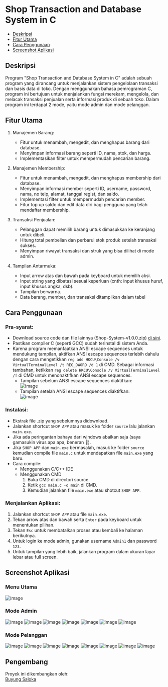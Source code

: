# Shop Transaction and Database System in C
- [Deskripsi](#deskripsi)
- [Fitur Utama](#fitur-utama)
- [Cara Penggunaan](#cara-penggunaan)
- [Screenshot Aplikasi](#screenshot-aplikasi)

## Deskripsi
Program "Shop Transaction and Database System in C" adalah sebuah program yang dirancang untuk menjalankan sistem pengelolaan transaksi dan basis data di toko. Dengan menggunakan bahasa pemrograman C, program ini bertujuan untuk menjalankan fungsi merekam, mengelola, dan melacak transaksi penjualan serta informasi produk di sebuah toko. Dalam program ini terdapat 2 mode, yaitu mode admin dan mode pelanggan.

## Fitur Utama
1. Manajemen Barang:
   - Fitur untuk menambah, mengedit, dan menghapus barang dari database.
   - Menyimpan informasi barang seperti ID, nama, stok, dan harga.
   - Implementasikan filter untuk mempermudah pencarian barang.

2. Manajemen Membership:
   - Fitur untuk menambah, mengedit, dan menghapus membership dari database.
   - Menyimpan informasi member seperti ID, username, password, nama, no telp, alamat, tanggal regist, dan saldo.
   - Implementasi filter untuk mempermudah pencarian member.
   - Fitur top up saldo dan edit data diri bagi pengguna yang telah mendaftar membership.

3. Transaksi Penjualan:
   - Pelanggan dapat memilih barang untuk dimasukkan ke keranjang untuk dibeli.
   - Hitung total pembelian dan perbarui stok produk setelah transaksi sukses.
   - Menyimpan riwayat transaksi dan struk yang bisa dilihat di mode admin.

4. Tampilan Antarmuka:
   - Input arrow atas dan bawah pada keyboard untuk memilih aksi.
   - Input string yang dibatasi sesuai keperluan (cnth: input khusus huruf, input khusus angka, dsb).
   - Tampilan berwarna.
   - Data barang, member, dan transaksi ditampilkan dalam tabel

## Cara Penggunaan
### Pra-syarat:
- Download source code dan file lainnya (Shop-System-v1.0.0.zip) [di sini](https://github.com/mbsaloka/Shop-Transaction-and-Database-System/releases/tag/v1.0.0).
- Pastikan compiler C (seperti GCC) sudah terinstal di sistem Anda.
- Karena program memanfaatkan ANSI escape sequences untuk mendukung tampilan, aktifkan ANSI escape sequences terlebih dahulu dengan cara mengetikkan
  ```reg add HKCU\Console /v VirtualTerminalLevel /t REG_DWORD /d 1``` di CMD. Sebagai informasi tambahan, ketikkan ```reg delete HKCU\Console /v VirtualTerminalLevel /f``` di CMD untuk menonaktifkan ANSI escape sequences.
  - Tampilan sebelum ANSI escape sequences diaktifkan:  
    ![image](https://github.com/mbsaloka/Shop-Transaction-and-Database-System/assets/110384828/062c372d-839c-4cb0-a77c-cc33dab33f25)
  - Tampilan setelah ANSI escape sequences diaktifkan:  
    ![image](https://github.com/mbsaloka/Shop-Transaction-and-Database-System/assets/110384828/2d8d460a-662f-46be-9b26-ff6196d58526)

### Instalasi:
- Ekstrak file .zip yang sebelumnya didownload.
- Jalankan shortcut ```SHOP APP``` atau masuk ke folder ```source``` lalu jalankan ```main.exe```.
- Jika ada peringantan bahaya dari windows abaikan saja (saya gamasukin virus apa apa, beneran 🙏).
- Jika ```SHOP APP``` dan ```main.exe``` bermasalah, masuk ke folder ```source``` kemudian compile file ```main.c``` untuk mendapatkan file ```main.exe``` yang baru.
- Cara compile:
  - Menggunakan C/C++ IDE
  - Menggunakan CMD
    1. Buka CMD di directori source.
    2. Ketik ```gcc main.c -o main``` di CMD.
    3. Kemudian jalankan file ```main.exe``` atau shotcut ```SHOP APP```.

### Menjalankan Aplikasi:
1. Jalankan shortcut ```SHOP APP``` atau file ```main.exe```.
2. Tekan arrow atas dan bawah serta ```Enter``` pada keyboard untuk menentukan pilihan.
3. Tekan ```Esc``` untuk membatalkan proses atau kembali ke halaman berikutnya.
4. Untuk login ke mode admin, gunakan username ```Admin1``` dan password ```123```.
5. Untuk tampilan yang lebih baik, jalankan program dalam ukuran layar lebar atau full screen.

## Screenshot Aplikasi
### Menu Utama
![image](https://github.com/mbsaloka/Shop-Transaction-and-Database-System/assets/110384828/7bf207a0-5e89-4fb6-88a1-fd6f6964e194)

### Mode Admin
![image](https://github.com/mbsaloka/Shop-Transaction-and-Database-System/assets/110384828/f5887a2d-654b-43f3-bb39-a0be9890b5df)
![image](https://github.com/mbsaloka/Shop-Transaction-and-Database-System/assets/110384828/6683a854-b557-4fe3-8151-70bb39c157ce)
![image](https://github.com/mbsaloka/Shop-Transaction-and-Database-System/assets/110384828/fed4faf0-18ed-4ec0-9659-c97a6311c958)
![image](https://github.com/mbsaloka/Shop-Transaction-and-Database-System/assets/110384828/4ad4dac9-207f-48bb-bf0e-1c04f9b9f781)
![image](https://github.com/mbsaloka/Shop-Transaction-and-Database-System/assets/110384828/e4444601-2957-48e2-a71d-7fc5c70c9176)
![image](https://github.com/mbsaloka/Shop-Transaction-and-Database-System/assets/110384828/e79e587c-f29f-4de2-b24e-45c96a0a167e)
![image](https://github.com/mbsaloka/Shop-Transaction-and-Database-System/assets/110384828/7a817609-24bf-401f-b09e-6b94d1ec2b5e)

### Mode Pelanggan
![image](https://github.com/mbsaloka/Shop-Transaction-and-Database-System/assets/110384828/c00ef09d-79a8-47bb-be1a-b0ca563edd51)
![image](https://github.com/mbsaloka/Shop-Transaction-and-Database-System/assets/110384828/f66bf119-b2c3-4450-99d8-eb80d05801e3)
![image](https://github.com/mbsaloka/Shop-Transaction-and-Database-System/assets/110384828/38eec975-a27a-4e19-b504-7a876568abb6)
![image](https://github.com/mbsaloka/Shop-Transaction-and-Database-System/assets/110384828/cd3827b9-b760-4e60-8b2c-4f6c6b4df4f8)
![image](https://github.com/mbsaloka/Shop-Transaction-and-Database-System/assets/110384828/21106ec0-6d03-41d6-a397-9df90f120a81)
![image](https://github.com/mbsaloka/Shop-Transaction-and-Database-System/assets/110384828/b42ea71e-885a-411f-a771-de5a0c4d0c84)
![image](https://github.com/mbsaloka/Shop-Transaction-and-Database-System/assets/110384828/c4cdd35d-f24d-4ecf-af0e-27b05a4d393a)
![image](https://github.com/mbsaloka/Shop-Transaction-and-Database-System/assets/110384828/75ad21af-eaf2-4190-ba6a-37729997e065)

## Pengembang
Proyek ini dikembangkan oleh:  
[Buyung Saloka](https://instagram.com/mbsaloka)
